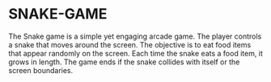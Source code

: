 # SNAKE-GAME
The Snake game is a simple yet engaging arcade game. The player controls a snake that moves around the screen. The objective is to eat food items that appear randomly on the screen. Each time the snake eats a food item, it grows in length. The game ends if the snake collides with itself or the screen boundaries.
